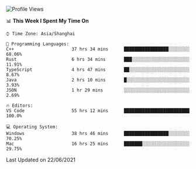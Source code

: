 <!--START_SECTION:waka-->
![Profile Views](http://img.shields.io/badge/Profile%20Views-3-blue)

📊 **This Week I Spent My Time On** 

```text
⌚︎ Time Zone: Asia/Shanghai

💬 Programming Languages: 
C++                      37 hrs 34 mins      █████████████████░░░░░░░░   68.06% 
Rust                     6 hrs 34 mins       ███░░░░░░░░░░░░░░░░░░░░░░   11.91% 
TypeScript               4 hrs 47 mins       ██░░░░░░░░░░░░░░░░░░░░░░░   8.67% 
Java                     2 hrs 10 mins       █░░░░░░░░░░░░░░░░░░░░░░░░   3.93% 
JSON                     1 hr 29 mins        ░░░░░░░░░░░░░░░░░░░░░░░░░   2.69%

🔥 Editors: 
VS Code                  55 hrs 12 mins      █████████████████████████   100.0%

💻 Operating System: 
Windows                  38 hrs 46 mins      █████████████████░░░░░░░░   70.25% 
Mac                      16 hrs 25 mins      ███████░░░░░░░░░░░░░░░░░░   29.75%

```


 Last Updated on 22/06/2021
<!--END_SECTION:waka-->
